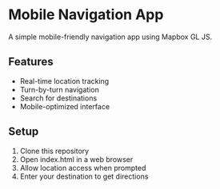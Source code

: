 # Mobile Navigation App

A simple mobile-friendly navigation app using Mapbox GL JS.

## Features
- Real-time location tracking
- Turn-by-turn navigation
- Search for destinations
- Mobile-optimized interface

## Setup
1. Clone this repository
2. Open index.html in a web browser
3. Allow location access when prompted
4. Enter your destination to get directions
